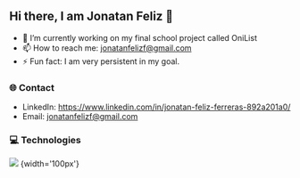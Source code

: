 ## Hi there, I am Jonatan Feliz 👋
- 🔭 I’m currently working on my final school project called OniList
- 📫 How to reach me: jonatanfelizf@gmail.com
- ⚡ Fun fact: I am very persistent in my goal.

### 🌐 Contact
- LinkedIn: https://www.linkedin.com/in/jonatan-feliz-ferreras-892a201a0/
- Email: jonatanfelizf@gmail.com

### 💻 Technologies
![]([ubicacion_de_la_imagen](https://camo.githubusercontent.com/cbb8e4880d4bfab6d65ca222c95492345ecc8020a9c179729f9c35ddd789a632/68747470733a2f2f696d672e736869656c64732e696f2f62616467652f6a6176617363726970742d2532333332333333302e7376673f7374796c653d666c6174266c6f676f3d6a617661736372697074266c6f676f436f6c6f723d253233463744463145)) {width='100px'}


<!--
**JonatanFeliz/JonatanFeliz** is a ✨ _special_ ✨ repository because its `README.md` (this file) appears on your GitHub profile.

Here are some ideas to get you started:

- 🔭 I’m currently working on my final school project called OniList
- 🌱 I’m currently learning React and Laravel
- 👯 I’m looking to collaborate on ...
- 🤔 I’m looking for help with ...
- 💬 Ask me about ...
- 📫 How to reach me: jonatanfelizf@gmail.com
- 😄 Pronouns: ...
- ⚡ Fun fact: I am very persistent in my goal.
-->

